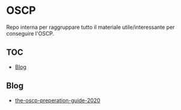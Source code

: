 # OSCP
Repo interna per raggruppare tutto il materiale utile/interessante per conseguire l'OSCP.

## TOC
- [Blog](#blog)

## Blog
- [the-oscp-preperation-guide-2020](https://johnjhacking.com/blog/the-oscp-preperation-guide-2020/)
